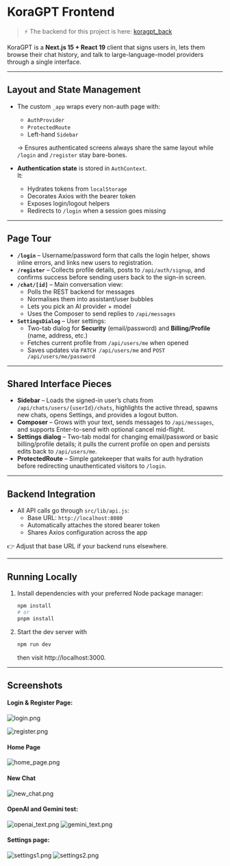 # KoraGPT Frontend

> ⚡️ The backend for this project is here: [koragpt_back](https://github.com/kostasmpous/koragpt_back)

KoraGPT is a **Next.js 15 + React 19** client that signs users in, lets them browse their chat history, and talk to large-language-model providers through a single interface.

---

## Layout and State Management

- The custom `_app` wraps every non-auth page with:
    - `AuthProvider`
    - `ProtectedRoute`
    - Left-hand `Sidebar`

  → Ensures authenticated screens always share the same layout while `/login` and `/register` stay bare-bones.

- **Authentication state** is stored in `AuthContext`.  
  It:
    - Hydrates tokens from `localStorage`
    - Decorates Axios with the bearer token
    - Exposes login/logout helpers
    - Redirects to `/login` when a session goes missing

---

## Page Tour

- **`/login`** – Username/password form that calls the login helper, shows inline errors, and links new users to registration.
- **`/register`** – Collects profile details, posts to `/api/auth/signup`, and confirms success before sending users back to the sign-in screen.
- **`/chat/[id]`** – Main conversation view:
    - Polls the REST backend for messages
    - Normalises them into assistant/user bubbles
    - Lets you pick an AI provider + model
    - Uses the Composer to send replies to `/api/messages`
- **`SettingsDialog`** – User settings:
  - Two-tab dialog for **Security** (email/password) and **Billing/Profile** (name, address, etc.)
  - Fetches current profile from `/api/users/me` when opened
  - Saves updates via `PATCH /api/users/me` and `POST /api/users/me/password`


---

## Shared Interface Pieces

- **Sidebar** – Loads the signed-in user’s chats from `/api/chats/users/{userId}/chats`, highlights the active thread, spawns new chats, opens Settings, and provides a logout button.
- **Composer** – Grows with your text, sends messages to `/api/messages`, and supports Enter-to-send with optional cancel mid-flight.
- **Settings dialog** – Two-tab modal for changing email/password or basic billing/profile details; it pulls the current profile on open and persists edits back to `/api/users/me`.
- **ProtectedRoute** – Simple gatekeeper that waits for auth hydration before redirecting unauthenticated visitors to `/login`.

---

## Backend Integration

- All API calls go through `src/lib/api.js`:
    - Base URL: `http://localhost:8080`
    - Automatically attaches the stored bearer token
    - Shares Axios configuration across the app

👉 Adjust that base URL if your backend runs elsewhere.

---

## Running Locally

1. Install dependencies with your preferred Node package manager:

   ```bash
   npm install
   # or
   pnpm install
    ```
2. Start the dev server with 
   ```bash
   npm run dev
    ```
    then visit http://localhost:3000.

---

## Screenshots

#### Login & Register Page:
![login.png](img/login.png)

![register.png](img/register.png)

#### Home Page
![home_page.png](img/home_page.png)

#### New Chat

![new_chat.png](img/new_chat.png)

#### OpenAI and Gemini test:

![openai_text.png](img/openai_text.png)
![gemini_text.png](img/gemini_text.png)

#### Settings page:

![settings1.png](img/settings1.png)
![settings2.png](img/settings2.png)
